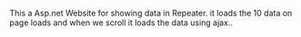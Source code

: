 This a Asp.net Website for showing data in Repeater. it loads the 10 data on page loads and when we scroll it loads the data using ajax..
